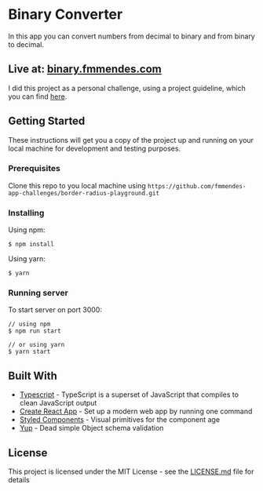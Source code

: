 # Binary Converter

In this app you can convert numbers from decimal to binary and from binary to decimal.

## Live at: [binary.fmmendes.com](https://binary.fmmendes.com)

I did this project as a personal challenge, using a project guideline, which you can find [here](https://github.com/florinpop17/app-ideas/blob/master/Projects/1-Beginner/Bin2Dec-App.md).

## Getting Started

These instructions will get you a copy of the project up and running on your local machine for development and testing purposes.

### Prerequisites

Clone this repo to you local machine using ``https://github.com/fmmendes-app-challenges/border-radius-playground.git``

### Installing

Using npm:

```
$ npm install
```

Using yarn:

```
$ yarn
```

### Running server

To start server on port 3000:

```
// using npm
$ npm run start 

// or using yarn
$ yarn start
```

## Built With

* [Typescript](https://github.com/microsoft/TypeScript) - TypeScript is a superset of JavaScript that compiles to clean JavaScript output
* [Create React App](https://github.com/facebook/create-react-app) - Set up a modern web app by running one command
* [Styled Components](https://github.com/styled-components/styled-components) - Visual primitives for the component age
* [Yup](https://github.com/jquense/yup) - Dead simple Object schema validation

## License

This project is licensed under the MIT License - see the [LICENSE.md](LICENSE.md) file for details

